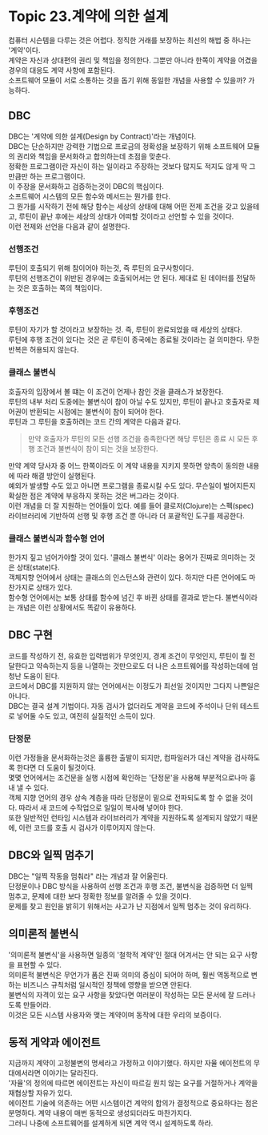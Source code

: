 # Topic 23.계약에 의한 설계
컴퓨터 시슨템을 다루는 것은 어렵다. 정직한 거래를 보장하는 최선의 해법 중 하나는 '계약'이다.  
계약은 자신과 상대편의 권리 및 책임을 정의한다. 그뿐만 아니라 한쪽이 계약을 어겼을 경우의 대응도 계약 사항에 포함된다.  
소프트웨어 모듈이 서로 소통하는 것을 돕기 위해 동일한 개념을 사용할 수 있을까? 가능하다.

## DBC
DBC는 '계약에 의한 설계(Design by Contract)'라는 개념이다.  
DBC는 단순하지만 강력한 기법으로 프로금의 정확성을 보장하기 위해 소프트웨어 모듈의 권리와 책임을 문서화하고 합의하는데 초점을 맞춘다.  
정확한 프로그램이란 자신이 하는 일이라고 주장하는 것보다 많지도 적지도 않게 딱 그만큼만 하는 프로그램이다.  
이 주장을 문서화하고 검증하는것이 DBC의 핵심이다.  
소프트웨어 시스템의 모든 함수와 메서드는 뭔가를 한다.  
그 뭔가를 시작하기 전에 해당 함수는 세상의 상태에 대해 어떤 전제 조건을 갖고 있을테고, 루틴이 끝난 후에는 세상의 상태가 어떠할 것이라고 선언할 수 있을 것이다.  
이런 전제와 선언을 다음과 같이 설명한다.

### 선행조건
루틴이 호출되기 위해 참이어야 하는것, 즉 루틴의 요구사항이다.  
루틴의 선행조건이 위반된 경우에는 호출되어서는 안 된다. 제대로 된 데이터를 전달하는 것은 호출하는 쪽의 책임이다.

### 후행조건
루틴이 자기가 할 것이라고 보장하는 것. 즉, 루틴이 완료되었을 때 세상의 상태다.  
루틴에 후행 조건이 있다는 것은 곧 루틴이 종국에는 종료될 것이라는 걸 의미한다. 무한반복은 허용되지 않는다.

### 클래스 불변식
호출자의 입장에서 볼 떄는 이 조건이 언제나 참인 것을 클래스가 보장한다.  
루틴의 내부 처리 도중에는 불변식이 참이 아닐 수도 있지만, 루틴이 끝나고 호출자로 제어권이 반환되는 시점에는 불변식이 참이 되어야 한다.  
루틴과 그 루틴을 호출하려는 코드 간의 계약은 다음과 같다.  
> 만약 호출자가 루틴의 모든 선행 조건을 충족한다면 해당 루틴은 종료 시 모든 후행 조건과 불변식이 참이 되는 것을 보장한다.

만약 계약 당사자 중 어느 한쪽이라도 이 계약 내용을 지키지 못하면 양측이 동의한 내용에 따라 해결 방안이 실행된다.  
예외가 발생할 수도 있고 아니면 프로그램을 종료시킬 수도 있다. 무슨일이 벌어지든지 확실한 점은 계약에 부응하지 못하는 것은 버그라는 것이다.  
이런 개념을 더 잘 지원하는 언어들이 있다. 예를 들어 클로저(Clojure)는 스펙(spec) 라이브러리에 기반하여 선행 및 후행 조건 뿐 아니라 더 포괄적인 도구를 제공한다.

### 클래스 불변식과 함수형 언어
한가지 짚고 넘어가야할 것이 있다. '클래스 불변식' 이라는 용어가 진짜로 의미하는 것은 상태(state)다.  
객체지향 언어에서 상태는 클래스의 인스턴스와 관련이 있다. 하지만 다른 언어에도 마찬가지로 상태가 있다.  
함수형 언어에서는 보통 상태를 함수에 넘긴 후 바뀐 상태를 결과로 받는다. 불변식이라는 개념은 이런 상황에서도 똑같이 유용하다.

## DBC 구현
코드를 작성하기 전, 유효한 입력범위가 무엇인지, 경계 조건이 무엇인지, 루틴이 뭘 전달한다고 약속하는지 등을 나열하는 것만으로도 더 나은 소프트웨어를 작성하는데에 엄청난 도움이 된다.  
코드에서 DBC를 지원하지 않는 언어에서는 이정도가 최선일 것이지만 그다지 나쁜일은 아니다.  
DBC는 결국 설계 기법이다. 자동 검사가 없더라도 계약을 코드에 주석이나 단위 테스트로 넣어둘 수도 있고, 여전히 실질적인 소득이 있다.

### 단정문
이런 가정들을 문서화하는것은 훌륭한 출발이 되지만, 컴파일러가 대신 계약을 검사하도록 한다면 더 도움이 될것이다.  
몇몇 언어에서는 조건문을 실행 시점에 확인하는 '단정문'을 사용해 부분적으로나마 흉내 낼 수 있다.  
객체 지향 언어의 경우 상속 계층을 따라 단정문이 밑으로 전파되도록 할 수 없을 것이다. 따라서 새 코드에 수작업으로 일일이 복사해 넣어야 한다.  
또한 일반적인 런타임 시스템과 라이브러리가 계약을 지원하도록 설계되지 않았기 때문에, 이런 코드를 호출 시 검사가 이루어지지 않는다.

## DBC와 일찍 멈추기
DBC는 "일찍 작동을 멈춰라" 라는 개념과 잘 어울린다.  
단정문이나 DBC 방식을 사용하여 선행 조건과 후행 조건, 불변식을 검증하면 더 일찍 멈추고, 문제에 대한 보다 정확한 정보를 알려줄 수 있을 것이다.  
문제를 찾고 원인을 밝히기 위해서는 사고가 난 지점에서 일찍 멈추는 것이 유리하다.  

## 의미론적 불변식
'의미론적 불변식'을 사용하면 일종의 '철학적 계약'인 절대 어겨서는 안 되는 요구 사항을 표현할 수 있다.  
의미론적 불변식은 무언가가 품은 진짜 의미의 중심이 되어야 하며, 훨씬 역동적으로 변하는 비즈니스 규칙처럼 일시적인 정책에 영향을 받으면 안된다.  
불변식의 자격이 있는 요구 사항을 찾았다면 여러분이 작성하는 모든 문서에 잘 드러나도록 만들어라.  
이것은 모든 시스템 사용자와 맺는 계약이며 동작에 대한 우리의 보증이다.  

## 동적 게약과 에이전트
지금까지 계약이 고정불변의 명세라고 가정하고 이야기했다. 하지만 자율 에이전트의 무대에서라면 이야기는 달라진다.  
'자율'의 정의에 따르면 에이전트는 자신이 따르길 원치 않는 요구를 거절하거나 계약을 재협상할 자유가 있다.  
에이전트 기술에 의존하는 어떤 시스템이건 계약의 합의가 결정적으로 중요하다는 점은 분명하다. 계약 내용이 매번 동적으로 생성되더라도 마찬가지다.  
그러니 나중에 소프트웨어를 설계하게 되면 계약 역시 설계하도록 하라.
